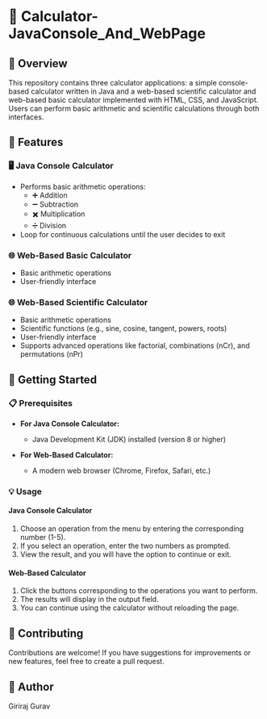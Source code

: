 # 📱 Calculator-JavaConsole_And_WebPage

## 🌟 Overview
This repository contains three calculator applications: a simple console-based calculator written in Java and a web-based scientific calculator and web-based basic calculator implemented with HTML, CSS, and JavaScript. Users can perform basic arithmetic and scientific calculations through both interfaces.

## 🔧 Features

### 🖥️ Java Console Calculator
- Performs basic arithmetic operations:
  - ➕ Addition
  - ➖ Subtraction
  - ✖️ Multiplication
  - ➗ Division
- Loop for continuous calculations until the user decides to exit

### 🌐 Web-Based Basic Calculator
- Basic arithmetic operations
- User-friendly interface
  
### 🌐 Web-Based Scientific Calculator
- Basic arithmetic operations
- Scientific functions (e.g., sine, cosine, tangent, powers, roots)
- User-friendly interface
- Supports advanced operations like factorial, combinations (nCr), and permutations (nPr)

## 🚀 Getting Started

### 📋 Prerequisites
- **For Java Console Calculator:**
  - Java Development Kit (JDK) installed (version 8 or higher)
  
- **For Web-Based Calculator:**
  - A modern web browser (Chrome, Firefox, Safari, etc.)

### 💡 Usage

#### Java Console Calculator
1. Choose an operation from the menu by entering the corresponding number (1-5).
2. If you select an operation, enter the two numbers as prompted.
3. View the result, and you will have the option to continue or exit.

#### Web-Based Calculator
1. Click the buttons corresponding to the operations you want to perform.
2. The results will display in the output field.
3. You can continue using the calculator without reloading the page.

## 🤝 Contributing
Contributions are welcome! If you have suggestions for improvements or new features, feel free to create a pull request.

## 👤 Author
Giriraj Gurav
